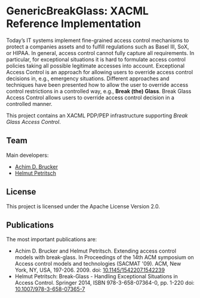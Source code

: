 # GenericBreakGlass: XACML Reference Implementation 
Today’s IT systems implement fine-grained access control mechanisms
to protect a companies assets and to fulfill regulations such as
Basel III, SoX, or HIPAA. In general, access control cannot fully
capture all requirements. In particular, for exceptional situations it
is hard to formulate access control policies taking all possible
legitimate accesses into account.  Exceptional Access Control is an
approach for allowing users to override access control decisions in,
e.g., emergency situations. Different approaches and techniques
have been presented how to allow the user to override access control
restrictions in a controlled way, e.g., **Break (the) Glass**. Break
Glass Access Control allows users to override access control decision
in a controlled manner. 

This project contains an XACML PDP/PEP infrastructure supporting 
_Break Glass Access Control_. 

## Team 
Main developers:
* [Achim D. Brucker](http://www.brucker.ch/)
* [Helmut Petritsch](http://petritsch.co.at/)

## License
This project is licensed under the Apache License Version 2.0.

## Publications
The most important publications are:
* Achim D. Brucker and Helmut Petritsch. Extending access control 
  models with break-glass. In Proceedings of the 14th ACM symposium 
  on Access control models and technologies (SACMAT '09). ACM, New 
  York, NY, USA, 197-206. 2009. 
  doi: [10.1145/1542207.1542239](http://dx.doi.org/10.1145/1542207.1542239)
* Helmut Petritsch: Break-Glass - Handling Exceptional Situations in Access Control. 
  Springer 2014, ISBN 978-3-658-07364-0, pp. 1-220
  doi: [10.1007/978-3-658-07365-7](http://dx.doi.org/10.1007/978-3-658-07365-7)

